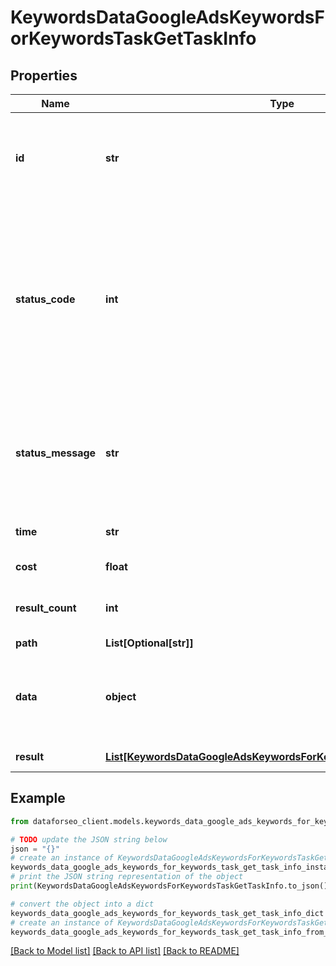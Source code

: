 # KeywordsDataGoogleAdsKeywordsForKeywordsTaskGetTaskInfo


## Properties

Name | Type | Description | Notes
------------ | ------------- | ------------- | -------------
**id** | **str** | task identifier unique task identifier in our system in the UUID format | [optional] 
**status_code** | **int** | status code of the task generated by DataForSEO, can be within the following range: 10000-60000 you can find the full list of the response codes here | [optional] 
**status_message** | **str** | informational message of the task you can find the full list of general informational messages here | [optional] 
**time** | **str** | execution time, seconds | [optional] 
**cost** | **float** | total tasks cost, USD | [optional] 
**result_count** | **int** | number of elements in the result array | [optional] 
**path** | **List[Optional[str]]** | URL path | [optional] 
**data** | **object** | contains the same parameters that you specified in the POST request | [optional] 
**result** | [**List[KeywordsDataGoogleAdsKeywordsForKeywordsTaskGetResultInfo]**](KeywordsDataGoogleAdsKeywordsForKeywordsTaskGetResultInfo.md) | array of results | [optional] 

## Example

```python
from dataforseo_client.models.keywords_data_google_ads_keywords_for_keywords_task_get_task_info import KeywordsDataGoogleAdsKeywordsForKeywordsTaskGetTaskInfo

# TODO update the JSON string below
json = "{}"
# create an instance of KeywordsDataGoogleAdsKeywordsForKeywordsTaskGetTaskInfo from a JSON string
keywords_data_google_ads_keywords_for_keywords_task_get_task_info_instance = KeywordsDataGoogleAdsKeywordsForKeywordsTaskGetTaskInfo.from_json(json)
# print the JSON string representation of the object
print(KeywordsDataGoogleAdsKeywordsForKeywordsTaskGetTaskInfo.to_json())

# convert the object into a dict
keywords_data_google_ads_keywords_for_keywords_task_get_task_info_dict = keywords_data_google_ads_keywords_for_keywords_task_get_task_info_instance.to_dict()
# create an instance of KeywordsDataGoogleAdsKeywordsForKeywordsTaskGetTaskInfo from a dict
keywords_data_google_ads_keywords_for_keywords_task_get_task_info_from_dict = KeywordsDataGoogleAdsKeywordsForKeywordsTaskGetTaskInfo.from_dict(keywords_data_google_ads_keywords_for_keywords_task_get_task_info_dict)
```
[[Back to Model list]](../README.md#documentation-for-models) [[Back to API list]](../README.md#documentation-for-api-endpoints) [[Back to README]](../README.md)


